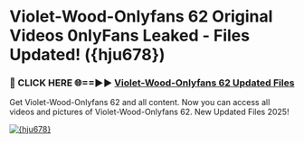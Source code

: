 # Violet-Wood-Onlyfans 62 Original Videos 0nlyFans Leaked - Files Updated! ({hju678})

<h3>🔴 CLICK HERE 🌐==►► <a href="https://tinyurl.com/ms9xzufz" rel="nofollow">Violet-Wood-Onlyfans 62 Updated Files</a></h3>

Get Violet-Wood-Onlyfans 62 and all content. Now you can access all videos and pictures of Violet-Wood-Onlyfans 62. New Updated Files 2025!

[![{hju678}](https://i.imgur.com/PQ7UWWw.gif)](https://tinyurl.com/ms9xzufz)